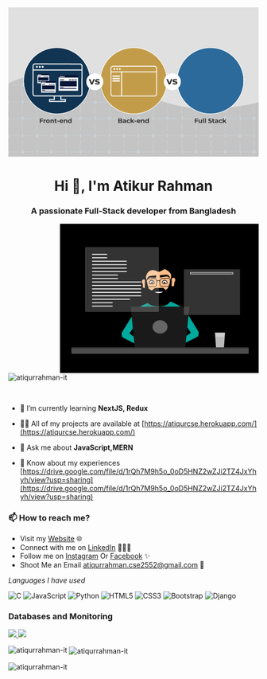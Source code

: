 <img  alt="Coding" height="300" width=100% src="https://github.com/atiqurrahman-it/atiqurrahman-it/blob/main/developer_pic.gif">

<h1 align="center">Hi 👋, I'm Atikur Rahman</h1>
<h3 align="center">A passionate Full-Stack developer from Bangladesh</h3>

<img align="right" alt="Coding" width="400" src="https://github.com/atiqurrahman-it/atiqurrahman-it/blob/main/git_about.gif">


<p align="left"> <img src="https://komarev.com/ghpvc/?username=atiqurrahman-it&label=Profile%20views&color=0e75b6&style=flat" alt="atiqurrahman-it" /> </p>

<p align="left"> <a href="https://twitter.com/" target="blank"><img src="https://img.shields.io/twitter/follow/?logo=twitter&style=for-the-badge" alt="" /></a> </p>

- 🌱 I’m currently learning **NextJS, Redux**

- 👨‍💻 All of my projects are available at [https://atiqurcse.herokuapp.com/](https://atiqurcse.herokuapp.com/)

- 💬 Ask me about **JavaScript,MERN**

- 📄 Know about my experiences [https://drive.google.com/file/d/1rQh7M9h5o_0oD5HNZ2wZJi2TZ4JxYhyh/view?usp=sharing](https://drive.google.com/file/d/1rQh7M9h5o_0oD5HNZ2wZJi2TZ4JxYhyh/view?usp=sharing)


### 📫 How to reach me?

 - Visit my [Website](https://atiqurcse.herokuapp.com/) 🌐
 - Connect with me on [LinkedIn](https://www.linkedin.com/in/atiqur-cse/) 👨🏻‍💻
 - Follow me on [Instagram](https://www.instagram.com/atiqur.cse/) Or [Facebook](https://www.facebook.com/atiqur.cse/) ✨
 - Shoot Me an  Email [atiqurrahman.cse2552@gmail.com](mailto:atiqurrahman.cse2552@gmail.com) 💌

   
*Languages I have used*

![C](https://img.shields.io/badge/-C-000000?style=flat&logo=C%2B%2B&logoColor=00599C)
![JavaScript](https://img.shields.io/badge/-JavaScript-000000?style=flat&logo=javascript)
![Python](https://img.shields.io/badge/-Python-000000?style=flat&logo=Python&logoColor=61DAFB)
![HTML5](https://img.shields.io/badge/-HTML5-000000?style=flat&logo=HTML5)
![CSS3](https://img.shields.io/badge/-CSS3-000000?style=flat&logo=CSS3)
![Bootstrap](https://img.shields.io/badge/-Bootstrap-000000?style=flat&logo=Bootstrap&logoColor=ff9f43)
![Django](https://img.shields.io/badge/-Django-000000?style=flat&logo=Django&logoColor=1dd1a1)

### Databases and Monitoring
  
  <a href="https://www.mysql.com/" target="_blank" >
    <img src="https://cdn.iconscout.com/icon/premium/png-512-thumb/mysql-database-625245.png" height="57" />
  </a>
  </a>
    <a href="https://www.mongodb.com/" target="_blank" >
    <img src="https://www.logolynx.com/images/logolynx/cf/cf72126a3551b816d617a06ffb01388b.png" height="60" />
  </a>
  
</p>


<p><img align="left" src="https://github-readme-stats.vercel.app/api/top-langs?username=atiqurrahman-it&show_icons=true&locale=en&layout=compact" alt="atiqurrahman-it" /></p>

<p>&nbsp;<img align="center" src="https://github-readme-stats.vercel.app/api?username=atiqurrahman-it&show_icons=true&locale=en" alt="atiqurrahman-it" /></p>

<p><img align="center" src="https://github-readme-streak-stats.herokuapp.com/?user=atiqurrahman-it&" alt="atiqurrahman-it" /></p>
